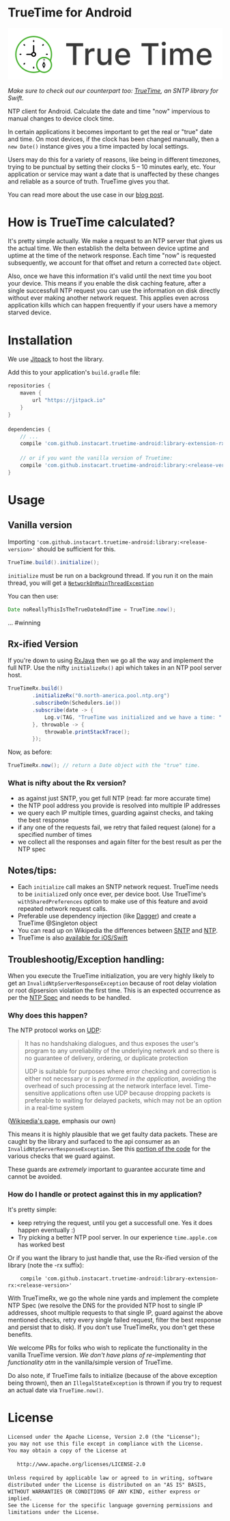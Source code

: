 # TrueTime for Android

![TrueTime](truetime.png "TrueTime for Android")

*Make sure to check out our counterpart too: [TrueTime](https://github.com/instacart/TrueTime.swift), an SNTP library for Swift.*

NTP client for Android. Calculate the date and time "now" impervious to manual changes to device clock time.

In certain applications it becomes important to get the real or "true" date and time. On most devices, if the clock has been changed manually, then a `new Date()` instance gives you a time impacted by local settings.

Users may do this for a variety of reasons, like being in different timezones, trying to be punctual by setting their clocks 5 – 10 minutes early, etc. Your application or service may want a date that is unaffected by these changes and reliable as a source of truth. TrueTime gives you that.

You can read more about the use case in our [blog post](https://tech.instacart.com/truetime/).

# How is TrueTime calculated?

It's pretty simple actually. We make a request to an NTP server that gives us the actual time. We then establish the delta between device uptime and uptime at the time of the network response. Each time "now" is requested subsequently, we account for that offset and return a corrected `Date` object.

Also, once we have this information it's valid until the next time you boot your device. This means if you enable the disk caching feature, after a single successfull NTP request you can use the information on disk directly without ever making another network request. This applies even across application kills which can happen frequently if your users have a memory starved device.

# Installation

We use [Jitpack](https://jitpack.io) to host the library.

Add this to your application's `build.gradle` file:

```groovy
repositories {
    maven {
        url "https://jitpack.io"
    }
}

dependencies {
    // ...
    compile 'com.github.instacart.truetime-android:library-extension-rx:<release-version>'

    // or if you want the vanilla version of Truetime:
    compile 'com.github.instacart.truetime-android:library:<release-version>'
}
```

# Usage

## Vanilla version

Importing `'com.github.instacart.truetime-android:library:<release-version>'` should be sufficient for this.

```java
TrueTime.build().initialize();
```

`initialize` must be run on a background thread. If you run it on the main thread, you will get a [`NetworkOnMainThreadException`](https://developer.android.com/reference/android/os/NetworkOnMainThreadException.html)

You can then use:

```java
Date noReallyThisIsTheTrueDateAndTime = TrueTime.now();
```

... #winning

## Rx-ified Version

If you're down to using [RxJava](https://github.com/ReactiveX/RxJava) then we go all the way and implement the full NTP. Use the nifty `initializeRx()` api which takes in an NTP pool server host.

```java
TrueTimeRx.build()
        .initializeRx("0.north-america.pool.ntp.org")
        .subscribeOn(Schedulers.io())
        .subscribe(date -> {
            Log.v(TAG, "TrueTime was initialized and we have a time: " + date);
        }, throwable -> {
            throwable.printStackTrace();
        });
```

Now, as before:

```java
TrueTimeRx.now(); // return a Date object with the "true" time.
```

### What is nifty about the Rx version?

* as against just SNTP, you get full NTP (read: far more accurate time)
* the NTP pool address you provide is resolved into multiple IP addresses
* we query each IP multiple times, guarding against checks, and taking the best response
* if any one of the requests fail, we retry that failed request (alone) for a specified number of times
* we collect all the responses and again filter for the best result as per the NTP spec

## Notes/tips:

* Each `initialize` call makes an SNTP network request. TrueTime needs to be `initialize`d only once ever, per device boot. Use TrueTime's `withSharedPreferences` option to make use of this feature and avoid repeated network request calls.
* Preferable use dependency injection (like [Dagger](http://square.github.io/dagger/)) and create a TrueTime @Singleton object
* You can read up on Wikipedia the differences between [SNTP](https://en.wikipedia.org/wiki/Network_Time_Protocol#SNTP) and [NTP](https://www.meinbergglobal.com/english/faq/faq_37.htm).
* TrueTime is also [available for iOS/Swift](https://github.com/instacart/truetime.swift)

## Troubleshootig/Exception handling:

When you execute the TrueTime initialization, you are very highly likely to get an `InvalidNtpServerResponseException` because of root delay violation or  root dipsersion violation the first time. This is an expected occurrence as per the [NTP Spec](https://tools.ietf.org/html/rfc5905) and needs to be handled.

### Why does this happen?

The NTP protocol works on [UDP](https://en.wikipedia.org/wiki/User_Datagram_Protocol): 

> It has no handshaking dialogues, and thus exposes the user's program to any unreliability of the underlying network and so there is no guarantee of delivery, ordering, or duplicate protection
>
> UDP is suitable for purposes where error checking and correction is either not necessary or is *performed in the application*, avoiding the overhead of such processing at the network interface level. Time-sensitive applications often use UDP because dropping packets is preferable to waiting for delayed packets, which may not be an option in a real-time system

([Wikipedia's page](https://en.wikipedia.org/wiki/User_Datagram_Protocol), emphasis our own)

This means it is highly plausible that we get faulty data packets. These are caught by the library and surfaced to the api consumer as an `InvalidNtpServerResponseException`. See this [portion of the code](https://github.com/instacart/truetime-android/blob/master/library/src/main/java/com/instacart/library/truetime/SntpClient.java#L137) for the various checks that we guard against.

These guards are *extremely* important to guarantee accurate time and cannot be avoided.


### How do I handle or protect against this in my application?

It's pretty simple:

* keep retrying the request, until you get a successfull one. Yes it does happen eventually :)
* Try picking a better NTP pool server. In our experience `time.apple.com` has worked best

Or if you want the library to just handle that, use the Rx-ified version of the library (note the -rx suffix):

```
    compile 'com.github.instacart.truetime-android:library-extension-rx:<release-version>'
```

With TrueTimeRx, we go the whole nine yards and implement the complete NTP Spec (we resolve the DNS for the provided NTP host to single IP addresses, shoot multiple requests to that single IP, guard against the above mentioned checks, retry every single failed request, filter the best response and persist that to disk). If you don't use TrueTimeRx, you don't get these benefits.

We welcome PRs for folks who wish to replicate the functionality in the vanilla TrueTime version. _We don't have plans of re-implementing that functionality atm_ in the vanilla/simple version of TrueTime.

Do also note, if TrueTime fails to initialize (because of the above exception being thrown), then an `IllegalStateException` is thrown if you try to request an actual date via `TrueTime.now()`.

# License

```
Licensed under the Apache License, Version 2.0 (the "License");
you may not use this file except in compliance with the License.
You may obtain a copy of the License at

   http://www.apache.org/licenses/LICENSE-2.0

Unless required by applicable law or agreed to in writing, software
distributed under the License is distributed on an "AS IS" BASIS,
WITHOUT WARRANTIES OR CONDITIONS OF ANY KIND, either express or implied.
See the License for the specific language governing permissions and
limitations under the License.
```
